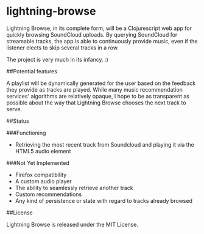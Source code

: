lightning-browse
================

Lightning Browse, in its complete form, will be a Clojurescript web app for quickly browsing SoundCloud uploads. By querying SoundCloud for streamable tracks, the app is able to continuously provide music, even if the listener elects to skip several tracks in a row. 

The project is very much in its infancy. :)

##Potential features

A playlist will be dynamically generated for the user based on the feedback they provide as tracks are played. While many music recommendation services' algorithms are relatively opaque, I hope to be as transparent as possible about the way that Lightning Browse chooses the next track to serve. 

##Status

###Functioning
- Retrieving the most recent track from Soundcloud and playing it via the HTML5 audio element

###Not Yet Implemented
- Firefox compatibility
- A custom audio player
- The ability to seamlessly retrieve another track
- Custom recommendations
- Any kind of persistence or state with regard to tracks already browsed

##License

Lightning Browse is released under the MIT License.
